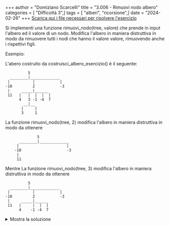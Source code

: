 +++
author = "Domiziano Scarcelli"
title = "3.006 - Rimuovi nodo albero"
categories = [ "Difficoltà 3",]
tags = [ "alberi", "ricorsione",]
date = "2024-02-26"
+++
[Scarica qui i file necessari per risolvere l'esercizio](/exercises_py/it/3_006_rimuovi_nodo.zip)

Si implementi una funzione rimuovi_nodo(tree, valore) che prende in input
l'albero ed il valore di un nodo. Modifica l'albero in maniera distruttiva
in modo da rimuovere tutti i nodi che hanno il valore valore, rimuovendo
anche i rispettivi figli.

Esempio:

L'abero costruito da costruisci_albero_esercizio() è il seguente:

              5                       
      ________|_____________         
     |          |           |       
    -10         2           -3      
     |     _____|______           
     11   |   |  |  |  |         
          4   3 -1 -4  7        
            __|__              
           |     |            
           3     1           

La funzione rimuovi_nodo(tree, 2) modifica l'albero in maniera distruttiva
in modo da ottenere
```
              5                       
      ________|_____________         
     |                     |       
    -10                    -3      
     |                
     11   
```
Mentre La funzione rimuovi_nodo(tree, 3) modifica l'albero in maniera distruttiva
in modo da ottenere

              5                       
      ________|_____________         
     |          |           |       
    -10         2           -3      
     |     _____|______           
     11   |     |  |  |         
          4    -1 -4  7        

<details>
<summary>Mostra la soluzione</summary>

```python
def rimuovi_nodo(radice, valore):
    for child in radice.children:
        if child.valore == valore:
            radice.children.remove(child)
        else:
            rimuovi_nodo(child, valore)
```

</details>

